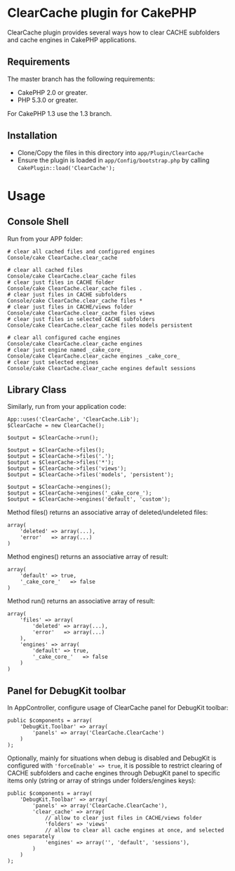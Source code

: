 # ClearCache plugin for CakePHP

ClearCache plugin provides several ways how to clear CACHE subfolders and
cache engines in CakePHP applications.

## Requirements

The master branch has the following requirements:

* CakePHP 2.0 or greater.
* PHP 5.3.0 or greater.

For CakePHP 1.3 use the 1.3 branch.

## Installation

* Clone/Copy the files in this directory into `app/Plugin/ClearCache`
* Ensure the plugin is loaded in `app/Config/bootstrap.php` by calling `CakePlugin::load('ClearCache');`

# Usage

## Console Shell

Run from your APP folder:

	# clear all cached files and configured engines
	Console/cake ClearCache.clear_cache

	# clear all cached files
	Console/cake ClearCache.clear_cache files
	# clear just files in CACHE folder
	Console/cake ClearCache.clear_cache files .
	# clear just files in CACHE subfolders
	Console/cake ClearCache.clear_cache files *
	# clear just files in CACHE/views folder
	Console/cake ClearCache.clear_cache files views
	# clear just files in selected CACHE subfolders
	Console/cake ClearCache.clear_cache files models persistent

	# clear all configured cache engines
	Console/cake ClearCache.clear_cache engines
	# clear just engine named _cake_core_
	Console/cake ClearCache.clear_cache engines _cake_core_
	# clear just selected engines
	Console/cake ClearCache.clear_cache engines default sessions

## Library Class

Similarly, run from your application code:

	App::uses('ClearCache', 'ClearCache.Lib');
	$ClearCache = new ClearCache();

	$output = $ClearCache->run();

	$output = $ClearCache->files();
	$output = $ClearCache->files('.');
	$output = $ClearCache->files('*');
	$output = $ClearCache->files('views');
	$output = $ClearCache->files('models', 'persistent');

	$output = $ClearCache->engines();
	$output = $ClearCache->engines('_cake_core_');
	$output = $ClearCache->engines('default', 'custom');

Method files() returns an associative array of deleted/undeleted files:

	array(
		'deleted' => array(...),
		'error'   => array(...)
	)

Method engines() returns an associative array of result:

	array(
		'default' => true,
		'_cake_core_'   => false
	)

Method run() returns an associative array of result:

	array(
		'files' => array(
			'deleted' => array(...),
			'error'   => array(...)
		),
		'engines' => array(
			'default' => true,
			'_cake_core_'   => false
		)
	)

## Panel for DebugKit toolbar

In AppController, configure usage of ClearCache panel for DebugKit toolbar:

	public $components = array(
		'DebugKit.Toolbar' => array(
			'panels' => array('ClearCache.ClearCache')
		)
	);

Optionally, mainly for situations when debug is disabled and DebugKit is configured
with `'forceEnable' => true`, it is possible to restrict clearing of CACHE subfolders and cache engines through
DebugKit panel to specific items only (string or array of strings under
folders/engines keys):

	public $components = array(
		'DebugKit.Toolbar' => array(
			'panels' => array('ClearCache.ClearCache'),
			'clear_cache' => array(
				// allow to clear just files in CACHE/views folder
				'folders' => 'views'
				// allow to clear all cache engines at once, and selected ones separately
				'engines' => array('', 'default', 'sessions'),
			)
		)
	);
